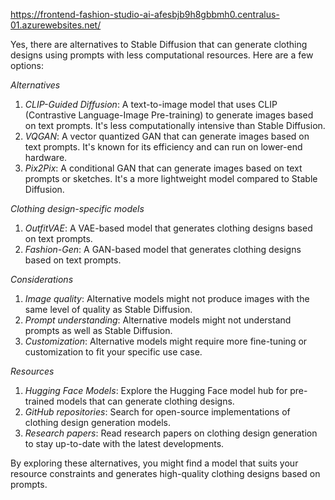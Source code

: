 https://frontend-fashion-studio-ai-afesbjb9h8gbbmh0.centralus-01.azurewebsites.net/


Yes, there are alternatives to Stable Diffusion that can generate clothing designs using prompts with less computational resources. Here are a few options:

*Alternatives*
1. *CLIP-Guided Diffusion*: A text-to-image model that uses CLIP (Contrastive Language-Image Pre-training) to generate images based on text prompts. It's less computationally intensive than Stable Diffusion.
2. *VQGAN*: A vector quantized GAN that can generate images based on text prompts. It's known for its efficiency and can run on lower-end hardware.
3. *Pix2Pix*: A conditional GAN that can generate images based on text prompts or sketches. It's a more lightweight model compared to Stable Diffusion.

*Clothing design-specific models*
1. *OutfitVAE*: A VAE-based model that generates clothing designs based on text prompts.
2. *Fashion-Gen*: A GAN-based model that generates clothing designs based on text prompts.

*Considerations*
1. *Image quality*: Alternative models might not produce images with the same level of quality as Stable Diffusion.
2. *Prompt understanding*: Alternative models might not understand prompts as well as Stable Diffusion.
3. *Customization*: Alternative models might require more fine-tuning or customization to fit your specific use case.

*Resources*
1. *Hugging Face Models*: Explore the Hugging Face model hub for pre-trained models that can generate clothing designs.
2. *GitHub repositories*: Search for open-source implementations of clothing design generation models.
3. *Research papers*: Read research papers on clothing design generation to stay up-to-date with the latest developments.

By exploring these alternatives, you might find a model that suits your resource constraints and generates high-quality clothing designs based on prompts.
